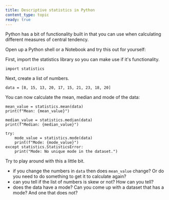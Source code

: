 ```yaml
---
title: Descriptive statistics in Python
content_type: topic 
ready: true
---
```


Python has a bit of functionality built in that you can use when calculating different measures of central tendency. 

Open up a Python shell or a Notebook and try this out for yourself:

First, import the statistics library so you can make use if it's functionality. 

```
import statistics
```

Next, create a list of numbers.

```
data = [8, 15, 13, 20, 17, 15, 21, 23, 18, 20]
```

You can now calculate the mean, median and mode of the data:

```
mean_value = statistics.mean(data)
print(f"Mean: {mean_value}")

median_value = statistics.median(data)
print(f"Median: {median_value}")

try:
    mode_value = statistics.mode(data)
    print(f"Mode: {mode_value}")
except statistics.StatisticsError:
    print("Mode: No unique mode in the dataset.")
```

Try to play around with this a little bit. 

- if you change the numbers in `data` then does `mean_value` change? Or do you need to do something to get it to calculate again?
- can you tell if the list of numbers is skew or not? How can you tell?
- does the data have a mode? Can you come up with a dataset that has a mode? And one that does not?


